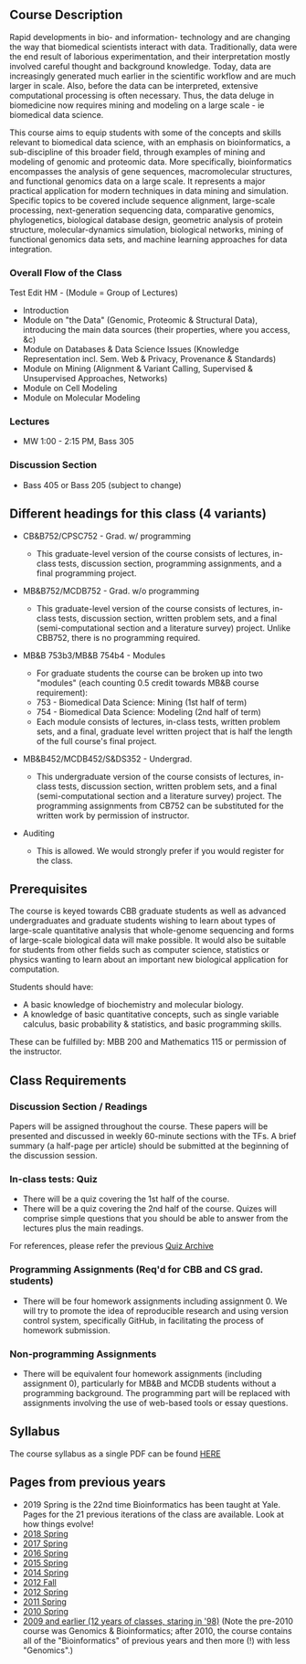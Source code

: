 ## Course Description

Rapid developments in bio- and information- technology and are changing the way that biomedical scientists interact with data. Traditionally, data were the end result of laborious experimentation, and their interpretation mostly involved careful thought and background knowledge. Today, data are increasingly generated much earlier in the scientific workflow and are much larger in scale. Also, before the data can be interpreted, extensive computational processing is often necessary. Thus, the data deluge in biomedicine now requires mining and modeling on a large scale - ie biomedical data science. 

This course aims to equip students with some of the concepts and skills relevant to biomedical data science, with an emphasis on bioinformatics, a sub-discipline of this broader field, through examples of mining and modeling of genomic and proteomic data. More specifically, bioinformatics encompasses the analysis of gene sequences, macromolecular structures, and functional genomics data on a large scale. It represents a major practical application for modern techniques in data mining and simulation. Specific topics to be covered include sequence alignment, large-scale processing, next-generation sequencing data, comparative genomics, phylogenetics, biological database design, geometric analysis of protein structure, molecular-dynamics simulation, biological networks, mining of functional genomics data sets, and machine learning approaches for data integration.

### Overall Flow of the Class

Test Edit HM - (Module = Group of Lectures)

- Introduction
- Module on "the Data" (Genomic, Proteomic & Structural Data), introducing the main data sources (their properties, where you access, &c)
- Module on Databases & Data Science Issues (Knowledge Representation incl. Sem. Web & Privacy, Provenance & Standards)
- Module on Mining (Alignment & Variant Calling, Supervised & Unsupervised Approaches, Networks)
- Module on Cell Modeling
- Module on Molecular Modeling

### Lectures

- MW 1:00 - 2:15 PM, Bass 305

### Discussion Section

- Bass 405 or Bass 205 (subject to change)

## Different headings for this class (4 variants)

- CB&B752/CPSC752 - Grad. w/ programming
  - This graduate-level version of the course consists of lectures, in-class tests, discussion section, programming assignments, and a final programming project.

- MB&B752/MCDB752 - Grad. w/o programming 
  - This graduate-level version of the course consists of lectures, in-class tests, 
 discussion section, written problem sets, and a final (semi-computational section and a literature survey) project. Unlike CBB752, there is no programming required.

- MB&B 753b3/MB&B 754b4 - Modules
  - For graduate students the course can be broken up into two "modules" (each counting 0.5 credit towards MB&B course requirement):
  - 753 - Biomedical Data Science: Mining (1st half of term)
  - 754 - Biomedical Data Science: Modeling (2nd half of term)
  - Each module consists of lectures, in-class tests, written problem sets, and a final, graduate level written project that is half the length of the full course's final project.

- MB&B452/MCDB452/S&DS352 - Undergrad. 
  - This undergraduate version of the course consists of lectures, in-class tests, discussion section, written problem sets, and a final (semi-computational section and a literature survey) project. The programming assignments from CB752 can be substituted for the written work by permission of instructor.
 
- Auditing
  - This is allowed. We would strongly prefer if you would register for the class.

## Prerequisites

The course is keyed towards CBB graduate students as well as advanced undergraduates and graduate students wishing to learn about types of large-scale quantitative analysis that whole-genome sequencing and forms of large-scale biological data will make possible. It would also be suitable for students from other fields such as computer science, statistics or physics wanting to learn about an important new biological application for computation.

Students should have:
- A basic knowledge of biochemistry and molecular biology. 
- A knowledge of basic quantitative concepts, such as single variable calculus, basic probability & statistics, and basic programming skills.

These can be fulfilled by: MBB 200 and Mathematics 115 or permission of the instructor.

## Class Requirements

### Discussion Section / Readings
Papers will be assigned throughout the course. These papers will be presented and discussed in weekly 60-minute sections with the TFs. A brief summary (a half-page per article) should be submitted at the beginning of the discussion session.

### In-class tests: Quiz
- There will be a quiz covering the 1st half of the course.
- There will be a quiz covering the 2nd half of the course.
Quizes will comprise simple questions that you should be able to answer from the lectures plus the main readings.

For references, please refer the previous [Quiz Archive](/quiz)

### Programming Assignments (Req'd for CBB and CS grad. students)
- There will be four homework assignments including assignment 0. We will try to promote the idea of reproducible research and using version control system, specifically GitHub, in facilitating the process of homework submission.

### Non-programming Assignments 
- There will be equivalent four homework assignments (including assignment 0), particularly for MB&B and MCDB students without a programming background. The programming part will be replaced with assignments involving the use of web-based tools or essay questions.

## Syllabus

The course syllabus as a single PDF can be found [HERE](/syllabus)

## Pages from previous years
- 2019 Spring is the 22nd time Bioinformatics has been taught at Yale. Pages for the 21 previous iterations of the class are available. Look at how things evolve!
- [2018 Spring](http://cbb752b18.gersteinlab.org)
- [2017 Spring](http://cbb752b17.gersteinlab.org)
- [2016 Spring](http://cbb752b16.gersteinlab.org)
- [2015 Spring](http://cbb752b15.gersteinlab.org)
- [2014 Spring](http://info.gersteinlab.org/Cbb752b14)
- [2012 Fall](http://info.gersteinlab.org/Cbb752a12)
- [2012 Spring](http://info.gersteinlab.org/Cbb752b12)
- [2011 Spring](http://info.gersteinlab.org/Cbb752b11)
- [2010 Spring](http://www.gersteinlab.org/courses/452/10-spring/)
- [2009 and earlier (12 years of classes, staring in '98)](http://www.gersteinlab.org/courses/452/10-spring/previous.html) (Note the pre-2010 course was Genomics & Bioinformatics; after 2010, the course contains all of the "Bioinformatics" of previous years and then more (!) with less "Genomics".)
